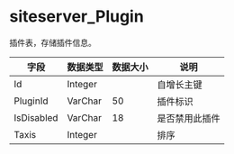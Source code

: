 # siteserver_Plugin

插件表，存储插件信息。

字段 | 数据类型 | 数据大小 | 说明
------ | ------ | ------ | ------
Id | Integer | | 自增长主键
PluginId | VarChar | 50 | 插件标识
IsDisabled | VarChar | 18 | 是否禁用此插件
Taxis | Integer | | 排序